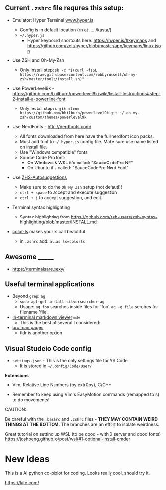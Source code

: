 ## Current `.zshrc` file requres this setup:
- Emulator: Hyper Terminal www.hyper.is
	
	- Config is in default location (rn at …../kasta/)
	- `~/.hyper.js`
    	- Hyper keyboard shortcuts here: https://hyper.is/#keymaps and https://github.com/zeit/hyper/blob/master/app/keymaps/linux.json
- Use ZSH and Oh-My-Zsh
	- Only install step: `sh -c "$(curl -fsSL https://raw.githubusercontent.com/robbyrussell/oh-my-zsh/master/tools/install.sh)"`
- Use PowerLevel9k  - https://github.com/bhilburn/powerlevel9k/wiki/Install-Instructions#step-2-install-a-powerline-font
	- Only install step: `$ git clone https://github.com/bhilburn/powerlevel9k.git ~/.oh-my-zsh/custom/themes/powerlevel9k`
- Use NerdFonts - http://nerdfonts.com/ 
	- All fonts downloaded from here have the full nerdfont icon packs.
	- Must add font to `~/.hyper.js` config file. Make sure use name listed on install file.
	- Use "Windows compatible" fonts
	- Source Code Pro font:
		- On Windows & WSL it's called: "SauceCodePro NF"
		- On Ubuntu it's called: "SauceCodePro Nerd Font"
- Use [ZHS-Autosuggestions](https://github.com/zsh-users/zsh-autosuggestions)
	- Make sure to do the `Oh My Zsh` setup (not defautl)!
	- `ctrl + space` to accept and execute suggestion
	- `ctrl + j` to accept suggestion, and edit.
- Terminal syntax highlighting
    - Syntax highlighting from https://github.com/zsh-users/zsh-syntax-highlighting/blob/master/INSTALL.md
- [color-ls](https://github.com/athityakumar/colorls) makes your ls call beautiful
	- in `.zshrc` add: `alias ls=colorls`


## Awesome _____
- https://terminalsare.sexy/

## Useful terminal applications
- Beyond `grep`: `ag`
	- `sudo apt-get install silversearcher-ag`
	- Usage: `ag foo` searches inside files for 'foo'. `ag -g file` serches for filename 'file'.
- [In-terminal markdown viewer](https://github.com/axiros/terminal_markdown_viewer) `mdv`
    - This is the best of several I considered: 
- [bro man pages](http://bropages.org/)
	- tldr is another option
## Visual Studeio Code config

- `settings.json` - This is the only settings file for VS Code
	 - It is stored in `~/.config/Code/User/`

**Extensions** 
- Vim, Relative Line Numbers (by extr0py), C/C++

- Remember to keep using Vim's EasyMotion commands (remapped to s<char>) to do movements! 


CAUTION:

Be careful with the `.bashrc` and `.zshrc` files - **THEY MAY CONTAIN WEIRD THINGS AT THE BOTTOM.** The branches are an effort to isolate weirdness.

Great tutorial on setting up WSL (to be good - with X server and good fonts)
https://joshpeng.github.io/post/wsl/#1-optional-install-cmder


# New Ideas

This is a AI python co-piolot for coding. Looks really cool, should try it.

https://kite.com/
